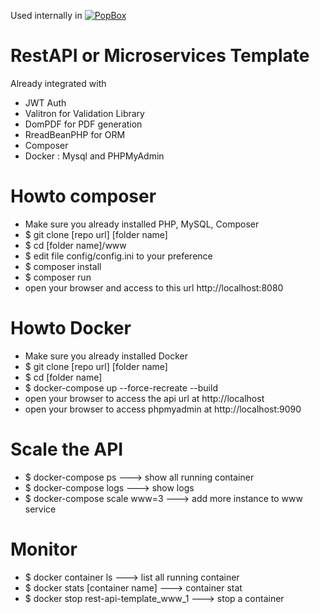 Used internally in
[![PopBox](https://res.cloudinary.com/crunchbase-production/image/upload/v1439273613/ldo5vmwztskapyr7tpyn.png)](https://popbox.asia)

# RestAPI or Microservices Template

Already integrated with
  - JWT Auth
  - Valitron for Validation Library
  - DomPDF for PDF generation
  - RreadBeanPHP for ORM
  - Composer
  - Docker : Mysql and PHPMyAdmin

# Howto composer
  - Make sure you already installed PHP, MySQL, Composer
  - $ git clone [repo url] [folder name]
  - $ cd [folder name]/www
  - $ edit file config/config.ini to your preference
  - $ composer install 
  - $ composer run
  - open your browser and access to this url http://localhost:8080

# Howto Docker
- Make sure you already installed Docker
- $ git clone [repo url] [folder name]
- $ cd [folder name]
- $ docker-compose up --force-recreate --build
- open your browser to access the api url at http://localhost
- open your browser to access phpmyadmin at http://localhost:9090

# Scale the API
- $ docker-compose ps ---> show all running container
- $ docker-compose logs ---> show logs
- $ docker-compose scale www=3 ---> add more instance to www service

# Monitor
- $ docker container ls ---> list all running container
- $ docker stats [container name] ---> container stat
- $ docker stop rest-api-template_www_1  ---> stop a container
